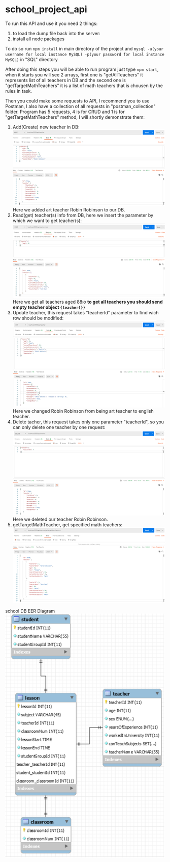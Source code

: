 # school_project_api

To run this API and use it you need 2 things:

1. to load the dump file back into the server:
2. install all node packages

To do so run `npm install` in main directory of the project and `mysql -u(your username for local instance MySQL) -p(your password for local instance MySQL)` in "SQL" directory

After doing this steps you will be able to run program just type `npm start`, when it starts you will see 2 arrays, first one is "getAllTeachers" it represents list of all teachers in DB and the second one is "getTargetMathTeachers" it is a list of math teachers that is chousen by the rules in task.

Then you could make some requests to API, I recommend you to use Postman, I also have a collection of all requests in "postman_collection" folder. Program has 5 requests, 4 is for CRUD and 1 is for "getTargetMathTeachers" method, I will shortly demonstrate them:

1. Add(Create) new teacher in DB:
   ![Image of Create request](https://github.com/Ev1lSoda/school_project_api/blob/master/Postman1.png)
   Here we added art teacher Robin Robinson to our DB.
2. Read(get) teacher(s) info from DB, here we insert the parameter by which we want to get teacher(s):
   ![Image of Read request](https://github.com/Ev1lSoda/school_project_api/blob/master/Postman2.png)
   Here we get all teachers aged 88ю
   **to get all teachers you should send empty teacher object `{teacher{}}`**
3. Update teacher, this request takes "teacherId" parameter to find wich row should be modified:
   ![Image of Update request](https://github.com/Ev1lSoda/school_project_api/blob/master/Postman3.png)
   Here we changed Robin Robinson from being art teacher to english teacher.
4. Delete tacher, this request takes only one parameter "teacherId", so you can only delete one teacher by one request:
   ![Image of Delete request](https://github.com/Ev1lSoda/school_project_api/blob/master/Postman4.png)
   Here we deleted our teacher Robin Robinson.
5. getTargetMathTeacher, get specified math teachers:
   ![Image of getTargetMathTeacher request](https://github.com/Ev1lSoda/school_project_api/blob/master/Postman5.png)

school DB EER Diagram
![Image of DB model](https://github.com/Ev1lSoda/school_project_api/blob/master/DB_model.png)
